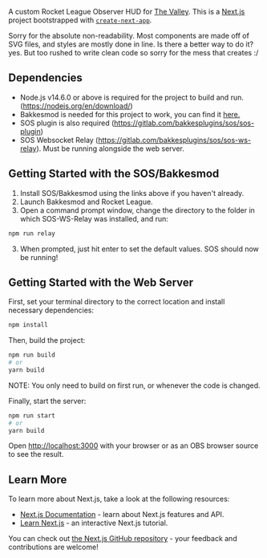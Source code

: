 A custom Rocket League Observer HUD for [The Valley](https://thevalley.vercel.app/). This is a [Next.js](https://nextjs.org/) project bootstrapped with [`create-next-app`](https://github.com/vercel/next.js/tree/canary/packages/create-next-app).

Sorry for the absolute non-readability. Most components are made off of SVG files, and styles are mostly done in line. Is there a better way to do it? yes. But too rushed to write clean code so sorry for the mess that creates :/

## Dependencies
- Node.js v14.6.0 or above is required for the project to build and run. (https://nodejs.org/en/download/)
- Bakkesmod is needed for this project to work, you can find it [here.](https://bakkesmod.com/)
- SOS plugin is also required (https://gitlab.com/bakkesplugins/sos/sos-plugin)
- SOS Websocket Relay (https://gitlab.com/bakkesplugins/sos/sos-ws-relay). Must be running alongside the web server.

## Getting Started with the SOS/Bakkesmod
1. Install SOS/Bakkesmod using the links above if you haven't already.
2. Launch Bakkesmod and Rocket League.
3. Open a command prompt window, change the directory to the folder in which SOS-WS-Relay was installed, and run:
```bash
npm run relay
```
3. When prompted, just hit enter to set the default values.
SOS should now be running!

## Getting Started with the Web Server
First, set your terminal directory to the correct location and install necessary dependencies:
```bash
npm install
```

Then, build the project:
```bash
npm run build
# or
yarn build
```
NOTE: You only need to build on first run, or whenever the code is changed.

Finally, start the server:
```bash
npm run start
# or
yarn build
```
Open [http://localhost:3000](http://localhost:3000) with your browser or as an OBS browser source to see the result.

## Learn More

To learn more about Next.js, take a look at the following resources:

- [Next.js Documentation](https://nextjs.org/docs) - learn about Next.js features and API.
- [Learn Next.js](https://nextjs.org/learn) - an interactive Next.js tutorial.

You can check out [the Next.js GitHub repository](https://github.com/vercel/next.js/) - your feedback and contributions are welcome!
